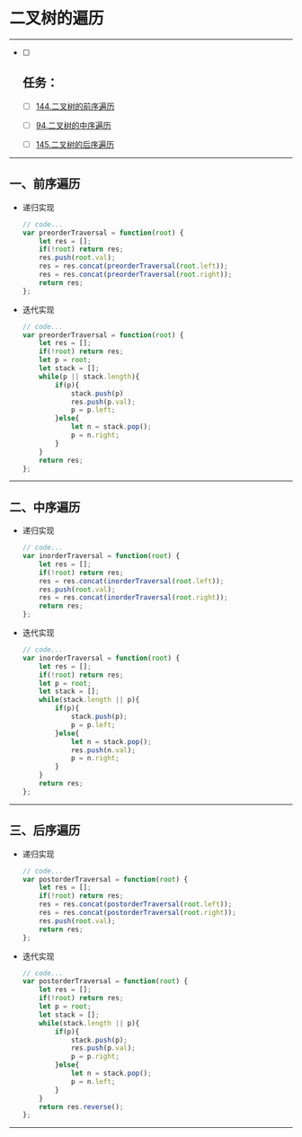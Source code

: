 # 二叉树的遍历

------

- [ ] ## 任务：

  - [ ] [144.二叉树的前序遍历](https://leetcode-cn.com/problems/binary-tree-preorder-traversal/)

  - [ ]  [94.二叉树的中序遍历](https://leetcode-cn.com/problems/binary-tree-inorder-traversal/)

  - [ ]  [145.二叉树的后序遍历](https://leetcode-cn.com/problems/binary-tree-postorder-traversal/)

------



## 一、前序遍历

- 递归实现

  ```js
  // code...
  var preorderTraversal = function(root) {
      let res = [];
      if(!root) return res;
      res.push(root.val);
      res = res.concat(preorderTraversal(root.left));
      res = res.concat(preorderTraversal(root.right));
      return res;
  };
  ```

- 迭代实现

  ```js
  // code...
  var preorderTraversal = function(root) {
      let res = [];
      if(!root) return res;
      let p = root;
      let stack = [];
      while(p || stack.length){
          if(p){
              stack.push(p)
              res.push(p.val);
              p = p.left;
          }else{
              let n = stack.pop();
              p = n.right;
          }
      }
      return res;
  };
  ```

------

## 二、中序遍历

- 递归实现

  ```js
  // code...
  var inorderTraversal = function(root) {
      let res = [];
      if(!root) return res;
      res = res.concat(inorderTraversal(root.left));
      res.push(root.val);
      res = res.concat(inorderTraversal(root.right));
      return res;
  };
  ```

- 迭代实现

  ```js
  // code...
  var inorderTraversal = function(root) {
      let res = [];
      if(!root) return res;
      let p = root;
      let stack = [];
      while(stack.length || p){
          if(p){
              stack.push(p);
              p = p.left;
          }else{
              let n = stack.pop();
              res.push(n.val);
              p = n.right;
          }
      }
      return res;
  };
  ```

------

## 三、后序遍历

- 递归实现

  ```js
  // code...
  var postorderTraversal = function(root) {
      let res = [];
      if(!root) return res;
      res = res.concat(postorderTraversal(root.left));
      res = res.concat(postorderTraversal(root.right));
      res.push(root.val);
      return res;
  };
  ```

- 迭代实现

  ```js
  // code...
  var postorderTraversal = function(root) {
      let res = [];
      if(!root) return res;
      let p = root;
      let stack = [];
      while(stack.length || p){
          if(p){
              stack.push(p);
              res.push(p.val);
              p = p.right;
          }else{
              let n = stack.pop();
              p = n.left;
          }
      }
      return res.reverse();
  };
  ```

------

## 